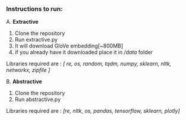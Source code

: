 ### **Instructions to run:**

A. **Extractive**

1. Clone the repository
2. Run extractive.py
3. It will download GloVe embedding[~800MB]
4. if you already have it downloaded place it in _/data_ folder

Libraries required are :
_[ re, os, random, tqdm, numpy, sklearn, nltk, networkx, zipfile ]_

B. **Abstractive**
1. Clone the repository
2. Run abstractive.py

Libraries required are :
_[re, nltk, os, pandas, tensorflow, sklearn, plotly]_
